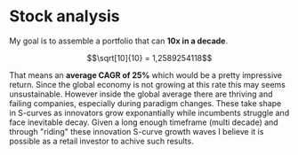 # Stock analysis

My goal is to assemble a portfolio that can **10x in a decade**.
```math
\sqrt[10]{10} = 1,2589254118
```
That means an **average CAGR of 25%** which would be a pretty impressive return. Since the global economy is not growing at this rate this may seems unsustainable. However inside the global average there are thriving and failing companies, especially during paradigm changes. These take shape in S-curves as innovators grow exponantially while incumbents struggle and face inevitable decay. Given a long enough timeframe (multi decade) and through "riding" these innovation S-curve growth waves I believe it is possible as a retail investor to achive such results.
